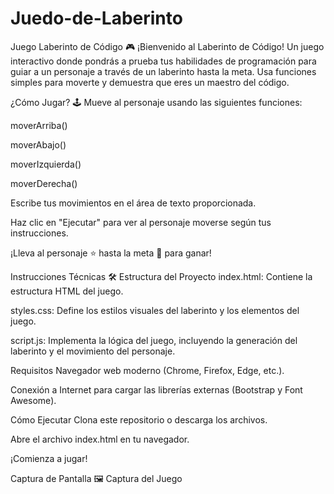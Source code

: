 # Juedo-de-Laberinto
Juego
Laberinto de Código 🎮
¡Bienvenido al Laberinto de Código! Un juego interactivo donde pondrás a prueba tus habilidades de programación para guiar a un personaje a través de un laberinto hasta la meta. Usa funciones simples para moverte y demuestra que eres un maestro del código.

¿Cómo Jugar? 🕹️
Mueve al personaje usando las siguientes funciones:

moverArriba()

moverAbajo()

moverIzquierda()

moverDerecha()

Escribe tus movimientos en el área de texto proporcionada.

Haz clic en "Ejecutar" para ver al personaje moverse según tus instrucciones.

¡Lleva al personaje ⭐ hasta la meta 🏁 para ganar!

Instrucciones Técnicas 🛠️
Estructura del Proyecto
index.html: Contiene la estructura HTML del juego.

styles.css: Define los estilos visuales del laberinto y los elementos del juego.

script.js: Implementa la lógica del juego, incluyendo la generación del laberinto y el movimiento del personaje.

Requisitos
Navegador web moderno (Chrome, Firefox, Edge, etc.).

Conexión a Internet para cargar las librerías externas (Bootstrap y Font Awesome).

Cómo Ejecutar
Clona este repositorio o descarga los archivos.

Abre el archivo index.html en tu navegador.

¡Comienza a jugar!

Captura de Pantalla 🖼️
Captura del Juego
